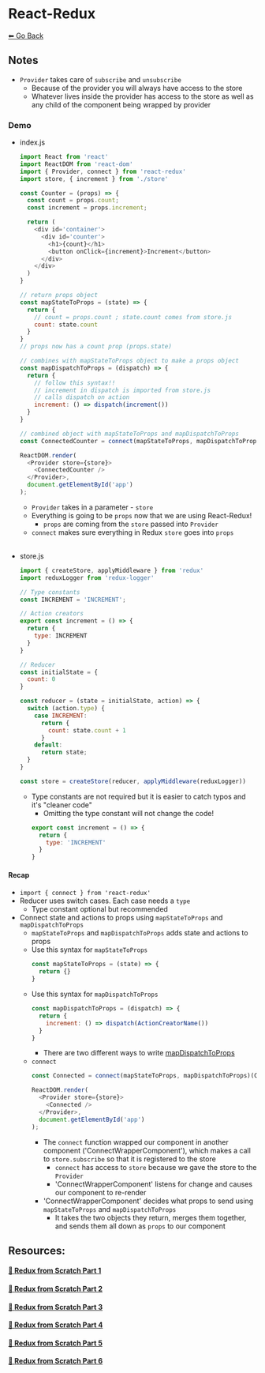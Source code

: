 # React-Redux
[⬅ Go Back](../week4.md)

## Notes
- `Provider` takes care of `subscribe` and `unsubscribe`
  - Because of the provider you will always have access to the store
  - Whatever lives inside the provider has access to the store as well as any child of the component being wrapped by provider

### Demo

- index.js
  ```Javascript
  import React from 'react'
  import ReactDOM from 'react-dom'
  import { Provider, connect } from 'react-redux'
  import store, { increment } from './store'

  const Counter = (props) => {
    const count = props.count;
    const increment = props.increment;

    return (
      <div id='container'>
        <div id='counter'>
          <h1>{count}</h1>
          <button onClick={increment}>Increment</button>
        </div>
      </div>
    )
  }

  // return props object
  const mapStateToProps = (state) => {
    return {
      // count = props.count ; state.count comes from store.js
      count: state.count
    }
  }
  // props now has a count prop (props.state)

  // combines with mapStateToProps object to make a props object
  const mapDispatchToProps = (dispatch) => {
    return {
      // follow this syntax!!
      // increment in dispatch is imported from store.js
      // calls dispatch on action
      increment: () => dispatch(increment())
    }
  }

  // combined object with mapStateToProps and mapDispatchToProps
  const ConnectedCounter = connect(mapStateToProps, mapDispatchToProps)(Counter)

  ReactDOM.render(
    <Provider store={store}>
      <ConnectedCounter />
    </Provider>,
    document.getElementById('app')
  );
  ```
  - `Provider` takes in a parameter - `store`
  - Everything is going to be `props` now that we are using React-Redux!
    - `props` are coming from the `store` passed into `Provider`
  - `connect` makes sure everything in Redux `store` goes into `props`

  <br>

- store.js
  ```Javascript
  import { createStore, applyMiddleware } from 'redux'
  import reduxLogger from 'redux-logger'

  // Type constants
  const INCREMENT = 'INCREMENT';

  // Action creators
  export const increment = () => {
    return {
      type: INCREMENT
    }
  }

  // Reducer
  const initialState = {
    count: 0
  }

  const reducer = (state = initialState, action) => {
    switch (action.type) {
      case INCREMENT:
        return {
          count: state.count + 1
        }
      default:
        return state;
    }
  }

  const store = createStore(reducer, applyMiddleware(reduxLogger))
  ```
  - Type constants are not required but it is easier to catch typos and it's "cleaner code"
    - Omitting the type constant will not change the code! 
    ```Javascript
    export const increment = () => {
      return {
        type: 'INCREMENT'
      }
    }
    ```
#### Recap
- `import { connect } from 'react-redux'`
- Reducer uses switch cases. Each case needs a `type`
  - Type constant optional but recommended
- Connect state and actions to props using `mapStateToProps` and `mapDispatchToProps`
  - `mapStateToProps` and `mapDispatchToProps` adds state and actions to props
  - Use this syntax for `mapStateToProps`
    ```Javascript
    const mapStateToProps = (state) => {
      return {}
    }
    ```
  - Use this syntax for `mapDispatchToProps`
    ```Javascript
    const mapDispatchToProps = (dispatch) => {
      return {
        increment: () => dispatch(ActionCreatorName())
      }
    }
    ```
      - There are two different ways to write [mapDispatchToProps](https://react-redux.js.org/using-react-redux/connect-mapdispatch)
  - `connect`
    ```Javascript
    const Connected = connect(mapStateToProps, mapDispatchToProps)(ComponentName)

    ReactDOM.render(
      <Provider store={store}>
        <Connected />
      </Provider>,
      document.getElementById('app')
    );
    ```
      - The `connect` function wrapped our component in another component ('ConnectWrapperComponent'), which makes a call to `store.subscribe` so that it is registered to the store
        - `connect` has access to `store` because we gave the store to the `Provider`
        - 'ConnectWrapperComponent' listens for change and causes our component to re-render
      - 'ConnectWrapperComponent' decides what props to send using `mapStateToProps` and `mapDispatchToProps`
        - It takes the two objects they return, merges them together, and sends them all down as `props` to our component


## Resources:

#### [🔗 **Redux from Scratch Part 1**](https://gist.github.com/tmkelly28/5ac689b8de9b0da0bda2e2a377322c46)
#### [🔗 **Redux from Scratch Part 2**](https://gist.github.com/tmkelly28/db4e9f1aca0971378faed2ce95cb6c89)
#### [🔗 **Redux from Scratch Part 3**](https://gist.github.com/tmkelly28/7a38351a142f2bbe8d791b3239c96623)
#### [🔗 **Redux from Scratch Part 4**](https://gist.github.com/tmkelly28/0518885e20c300c3609c6591f2913368)
#### [🔗 **Redux from Scratch Part 5**](https://gist.github.com/tmkelly28/d2f20b42272ac780de31ea6a734ef8c3)
#### [🔗 **Redux from Scratch Part 6**](https://gist.github.com/tmkelly28/746a65cd145c7c8a7ff5b45defda49e2)